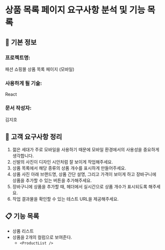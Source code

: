# 상품 목록 페이지 요구사항 분석 및 기능 목록

## 📌 기본 정보
### 프로젝트명: 
패션 쇼핑몰 상품 목록 페이지 (모바일)

### 사용하게 될 기술: 
React

### 문서 작성자: 
김지호

## 📝 고객 요구사항 정리

1. 젊은 세대가 주로 모바일을 사용하기 때문에 모바일 환경에서의 사용성을 중요하게 생각합니다.
2. 신발의 사진이 디자인 시안처럼 잘 보이게 작업해주세요.
3. 상품 목록에서 해당 종류의 상품 개수를 표시하게 만들어주세요.
4. 상품 사진 아래 브랜드명, 상품 간단 설명, 그리고 가격이 보이게 하고 장바구니에 상품을 추가할 수 있는 버튼을 추가해주세요.
5. 장바구니에 상품을 추가할 때, 헤더에서 실시간으로 상품 개수가 표시되도록 해주세요.
6. 작업 결과물을 확인할 수 있는 테스트 URL을 제공해주세요.



## 📋 기능 목록
- 상품 리스트
- 상품을 2개의 컬럼으로 보여준다.
  - `<ProductList />`
 
 


